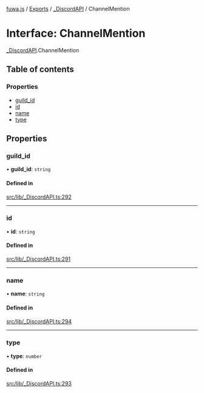 [fuwa.js](../README.md) / [Exports](../modules.md) / [\_DiscordAPI](../modules/_DiscordAPI.md) / ChannelMention

# Interface: ChannelMention

[_DiscordAPI](../modules/_DiscordAPI.md).ChannelMention

## Table of contents

### Properties

- [guild\_id](_DiscordAPI.ChannelMention.md#guild_id)
- [id](_DiscordAPI.ChannelMention.md#id)
- [name](_DiscordAPI.ChannelMention.md#name)
- [type](_DiscordAPI.ChannelMention.md#type)

## Properties

### guild\_id

• **guild\_id**: `string`

#### Defined in

[src/lib/_DiscordAPI.ts:292](https://github.com/Fuwajs/Fuwa.js/blob/d4e1de5/src/lib/_DiscordAPI.ts#L292)

___

### id

• **id**: `string`

#### Defined in

[src/lib/_DiscordAPI.ts:291](https://github.com/Fuwajs/Fuwa.js/blob/d4e1de5/src/lib/_DiscordAPI.ts#L291)

___

### name

• **name**: `string`

#### Defined in

[src/lib/_DiscordAPI.ts:294](https://github.com/Fuwajs/Fuwa.js/blob/d4e1de5/src/lib/_DiscordAPI.ts#L294)

___

### type

• **type**: `number`

#### Defined in

[src/lib/_DiscordAPI.ts:293](https://github.com/Fuwajs/Fuwa.js/blob/d4e1de5/src/lib/_DiscordAPI.ts#L293)
